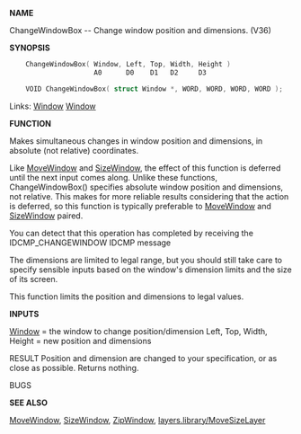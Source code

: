 
**NAME**

ChangeWindowBox -- Change window position and dimensions. (V36)

**SYNOPSIS**

```c
    ChangeWindowBox( Window, Left, Top, Width, Height )
                     A0      D0    D1   D2     D3

    VOID ChangeWindowBox( struct Window *, WORD, WORD, WORD, WORD );

```
Links: [Window](_00D4.md) [Window](_00D4.md) 

**FUNCTION**

Makes simultaneous changes in window position and dimensions,
in absolute (not relative) coordinates.

Like [MoveWindow](MoveWindow.md) and [SizeWindow](SizeWindow.md), the effect of this function
is deferred until the next input comes along.  Unlike these
functions, ChangeWindowBox() specifies absolute window position
and dimensions, not relative.  This makes for more reliable
results considering that the action is deferred, so this
function is typically preferable to [MoveWindow](MoveWindow.md) and [SizeWindow](SizeWindow.md)
paired.

You can detect that this operation has completed by receiving
the IDCMP_CHANGEWINDOW IDCMP message

The dimensions are limited to legal range, but you should still
take care to specify sensible inputs based on the window's dimension
limits and the size of its screen.

This function limits the position and dimensions to legal
values.

**INPUTS**

[Window](_00D4.md) = the window to change position/dimension
Left, Top, Width, Height = new position and dimensions

RESULT
Position and dimension are changed to your specification,
or as close as possible.
Returns nothing.

BUGS

**SEE ALSO**

[MoveWindow](MoveWindow.md), [SizeWindow](SizeWindow.md), [ZipWindow](ZipWindow.md),
[layers.library/MoveSizeLayer](../layers/MoveSizeLayer.md)
